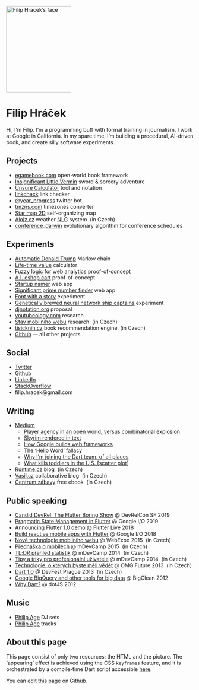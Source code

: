 <img class="portrait" 
     width="175"
     height="233"
     src="img/filip.jpg" 
     srcset="img/filip.jpg 1x, img/filip@2x.jpg 2x, img/filip@3x.jpg 3x, img/filip@4x.jpg 4x" 
     alt="Filip Hracek’s face">
     
# Filip Hráček

Hi, I’m Filip. I’m a pro&shy;gram&shy;ming buff with formal train&shy;ing
in jour&shy;nal&shy;ism. 
I&nbsp;work at Google in&nbsp;Cal&shy;i&shy;for&shy;nia. 
In&nbsp;my spare time, I’m&nbsp;build&shy;ing a pro&shy;ce&shy;du&shy;ral,
AI-driven book, and create silly soft&shy;ware experiments.

## Projects

* [egamebook.com](http://egamebook.com/) open-world book framework
* [Insignificant Little Vermin](http://egamebook.com/vermin) sword & sorcery adventure
* [Unsure Calculator](https://filiph.github.io/unsure/) tool and notation
* [linkcheck](https://github.com/filiph/linkcheck/#linkcheck) link checker
* [@year_progress](https://twitter.com/year_progress) twitter bot
* [tmzns.com](http://www.tmzns.com/) timezones converter
* [Star map 2D](https://starmap2d.appspot.com/) self-organizing map
* [Alojz.cz](https://alojz.cz/) weather <abbr title="Natural Language Generation">NLG</abbr> system <span class="note"> (in Czech)</span>
* [conference_darwin](https://github.com/filiph/conference_darwin) evolutionary algorithm for conference schedules

## Experiments

* [Automatic Donald Trump](https://filiph.github.io/markov/) Markov chain
* [Life-time value](https://github.com/filiph/life-time-value-calc) calculator
* [Fuzzy logic for web analytics](http://filiph.net/fuzzy/) proof-of-concept
* [A.I. eshop cart](http://filiph.net/eshop-ai/) proof-of-concept
* [Startup namer](https://filiph.github.io/startup_namer/) web app
* [Significant prime number finder](https://filiph.github.io/prime_finder/) web app
* [Font with a story](http://egamebook.com/font/) experiment
* [Genetically brewed neural network ship captains](http://filiph.net/spacepilot/) experiment
* [djnotation.org](http://www.djnotation.org/) proposal
* [youtubeology.com](http://www.youtubeology.com/) research
* [Stav mobilního webu](https://stav-mobilniho-webu.appspot.com/) research <span class="note"> (in Czech)</span>
* [tisicknih.cz](http://tisicknih.cz/) book recommendation engine <span class="note"> (in Czech)</span>
* [Github](https://github.com/filiph) &mdash; all other projects

<!--* [krestni-jmena.cz](http://krestni-jmena.cz/) database <span class="note"> (in Czech)</span>-->

## Social

* [Twitter](https://twitter.com/filiphracek)
* [Github](https://github.com/filiph)
* [LinkedIn](https://www.linkedin.com/in/visible)
* [StackOverflow](https://stackoverflow.com/users/1416886/filiph)
* filip.hracek<span style="display:none">deletethisifyourenotarobot</span>@gmail<span style="display:none">thisaswell</span>.com

## Writing

* [Medium](https://medium.com/@filiph)
  * [Player agency in an open world, versus combinatorial explosion](https://medium.com/@filiph/player-agency-in-an-open-world-versus-combinatorial-explosion-5a6bcd7d0d38)
  * [Skyrim rendered in text](https://medium.com/@filiph/skyrim-rendered-in-text-1899548ab2c4)
  * [How Google builds web frameworks](https://medium.freecodecamp.com/how-google-builds-a-web-framework-5eeddd691dea)
  * [The ‘Hello Word’ fallacy](https://medium.com/@filiph/the-hello-world-fallacy-ef4f43ca8b7e)
  * [Why I’m joining the Dart team, of all places](https://medium.com/dartlang/why-i-m-joining-the-dart-team-of-all-places-d0b9f83a3b66)
  * [What kills toddlers in the U.S. [scatter plot]](https://medium.com/@filiph/what-kills-toddlers-in-the-u-s-scatter-plot-90d2327ce3c2)
* [Runtime.cz](http://www.runtime.cz/) blog <span class="note"> (in Czech)</span>
* [Vasil.cz](http://www.vasil.cz/) collaborative blog <span class="note"> (in Czech)</span>
* [Centrum zábavy](https://books.google.com/books/about/Centrum_z%C3%A1bavy.html?id=CVbsBQAAQBAJ) free ebook <span class="note"> (in Czech)</span>

## Public speaking

* [Candid DevRel: The Flutter Boring Show](https://devrel.net/developer-experience/the-flutter-boring-show-and-other-ways-we-make-ourselves-look-human) @ DevRelCon SF 2019
* [Pragmatic State Management in Flutter](https://www.youtube.com/watch?v=d_m5csmrf7I) @ Google I/O 2019
* [Announcing Flutter 1.0 demo](https://www.youtube.com/watch?v=kpcjBD1XDwU&t=389) @ Flutter Live 2018
* [Build reactive mobile apps with Flutter](https://www.youtube.com/watch?v=RS36gBEp8OI) @ Google I/O 2018
* [Nové technologie mobilního webu](http://www.ceskatelevize.cz/ivysilani/10000000212-webexpo-2015/215254000470012-nove-technologie-mobilniho-webu-rychly-prehled/dalsi-casti/3) @ WebExpo 2015 <span class="note"> (in Czech)</span>
* [Přednáška o mobilech](https://www.youtube.com/watch?v=3QROfDsuepo) @ mDevCamp 2015 <span class="note"> (in Czech)</span>
* [TL;DR přehled statistik](https://www.youtube.com/watch?v=-X1W4e9gZZQ) @ mDevCamp 2014 <span class="note"> (in Czech)</span>
* [Tipy a triky pro profesionální uživatele](https://www.youtube.com/watch?v=fXkwBBvDChk) @ mDevCamp 2014 <span class="note"> (in Czech)</span>
* [Technologie, o kterých byste měli vědět](https://www.youtube.com/watch?v=AiD9ky6pcvU) @ OMG Future 2013 <span class="note"> (in Czech)</span>
* [Dart 1.0](https://www.youtube.com/watch?v=-8xSupF_Iek) @ DevFest Prague 2013 <span class="note"> (in Czech)</span>
* [Google BigQuery and other tools for big data](https://www.youtube.com/watch?v=vXZnFs5arQI) @ BigClean 2012
* [Why Dart?](https://www.youtube.com/watch?v=pKe8p-SLgAc) @ dotJS 2012
  
## Music

* [Philip Age](http://www.philipage.com/news/) DJ sets
* [Philip Age](https://philipage.bandcamp.com/) tracks

## About this page

This page consist of only two resources: the HTML and the picture.
The ‘appearing’ effect is achieved using the CSS `keyframes` feature, and it is
orchestrated by a compile-time Dart script accessible 
[here](https://github.com/filiph/filiphnet/blob/master/tool/spanify.dart).

You can [edit this page](https://github.com/filiph/filiphnet/edit/master/src/text.md)
on Github.

